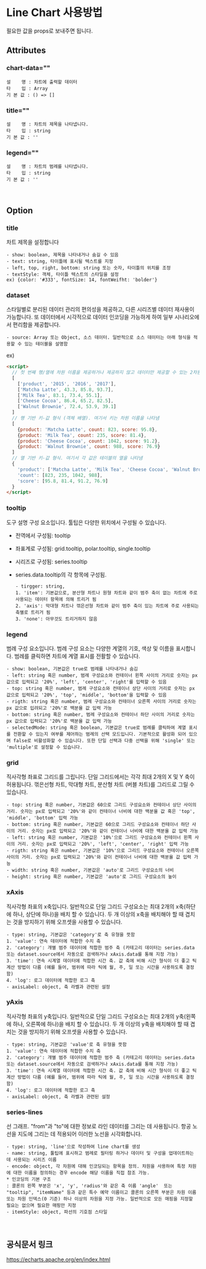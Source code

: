 # Line Chart 사용방법

필요한 값을 props로 보내주면 됩니다.
  
## Attributes

### chart-data=""
    설    명 : 차트에 출력할 데이터
    타    입 : Array
    기 본 값 : () => []

### title=""
    설    명 : 차트의 제목을 나타냅니다.
    타    입 : string
    기 본 값 : ''

### legend=""
    설    명 : 차트의 범례를 나타냅니다.
    타    입 : string
    기 본 값 : ''

<br>

## Option

### title
  차트 제목을 설정합니다

    - show: boolean, 제목을 나타내거나 숨길 수 있음
    - text: string, 타이틀에 표시될 텍스트를 지정
    - left, top, right, bottom: string 또는 숫자, 타이틀의 위치를 조정
    - textStyle: 객체, 타이틀 텍스트의 스타일을 설정
    ex) {color: '#333', fontSize: 14, fontWeifht: 'bolder'}

### dataset
  스타일별로 분리된 데이터 관리의 편의성을 제공하고, 다른 시리즈별 데이터 재사용이 가능합니다. 또 데이터에서 시각적으로 데이터 인코딩을 가능하게 하여 일부 시나리오에서 편리함을 제공합니다.

    - source: Array 또는 Object, 소스 데이터. 일반적으로 소스 데이터는 아래 형식을 적용할 수 있는 테이블을 설명함
ex)
```html
<script>
  // 첫 번째 행/열에 차원 이름을 제공하거나 제공하지 않고 데이터만 제공할 수 있는 2차원 배열
  [
    ['product', '2015', '2016', '2017'],
    ['Matcha Latte', 43.3, 85.8, 93.7],
    ['Milk Tea', 83.1, 73.4, 55.1],
    ['Cheese Cocoa', 86.4, 65.2, 82.5],
    ['Walnut Brownie', 72.4, 53.9, 39.1]
  ]
  // 행 기반 키-값 형식 (객체 배열). 여기서 키는 차원 이름을 나타냄
  [
    {product: 'Matcha Latte', count: 823, score: 95.8},
    {product: 'Milk Tea', count: 235, score: 81.4},
    {product: 'Cheese Cocoa', count: 1042, score: 91.2},
    {product: 'Walnut Brownie', count: 988, score: 76.9}
  ]
  // 열 기반 키-값 형식. 여기서 각 값은 테이블의 열을 나타냄
  {
    'product': ['Matcha Latte', 'Milk Tea', 'Cheese Cocoa', 'Walnut Brownie'],
    'count': [823, 235, 1042, 988],
    'score': [95.8, 81.4, 91.2, 76.9]
  }
</script>
```

### tooltip
도구 설명 구성 요소입니다. 툴팁은 다양한 위치에서 구성될 수 있습니다.

- 전역에서 구성됨: tooltip
- 좌표계로 구성됨: grid.tooltip, polar.tooltip, single.tooltip
- 시리즈로 구성됨: series.tooltip
- series.data.tooltip의 각 항목에 구성됨.

      - tirgger: string,
      1. 'item': 기본값으로, 분산형 차트나 원형 차트와 같이 범주 축이 없는 차트에 주로 사용되는 데이터 항목에 의해 트리거 됨
      2. 'axis': 막대형 차트나 꺾은선형 차트와 같이 범주 축이 있는 차트에 주로 사용되는 축별로 트리거 됨
      3. 'none': 아무것도 트리거하지 않음

### legend
범례 구성 요소입니다. 범례 구성 요소는 다양한 계열의 기호, 색상 및 이름을 표시합니다. 범례를 클릭하면 차트에 계열 표시를 전활할 수 있습니다.

    - show: boolean, 기본값은 true로 범례를 나타내거나 숨김
    - left: string 혹은 number, 범례 구성요소와 컨테이너 왼쪽 사이의 거리로 숫자는 px 값으로 입력되고 '20%', 'left', 'center', 'right'를 입력할 수 있음
    - top: string 혹은 number, 범례 구성요소와 컨테이너 상단 사이의 거리로 숫자는 px 값으로 입력되고 '20%', 'top', 'middle', 'bottom'을 입력할 수 있음
    - rigth: string 혹은 number, 범례 구성요소와 컨테이너 오른쪽 사이의 거리로 숫자는 px 값으로 입려되고 '20%'로 백분율 값 입력 가능
    - bottom: string 혹은 number, 범례 구성요소와 컨테이너 하단 사이의 거리로 숫자는 px 값으로 입력되고 '20%'로 백분율 값 입력 가능
    - selectedMode: string 혹은 boolean, 기본값은 true로 범례를 클릭하여 계열 표시를 전환할 수 있는지 여부를 제어하는 범례의 선택 모드입니다. 기본적으로 활성화 되어 있으며 false로 비활성화할 수 있습니다. 또한 단일 선택과 다중 선택을 위해 'single' 또는 'multiple'로 설정할 수 있습니다.

### grid
직사각형 좌표로 그리드를 그립니다. 단일 그리드에서는 각각 최대 2개의 X 및 Y 축이 허용됩니다. 꺾은선형 차트, 막대형 차트, 분산형 차트 (버블 차트)를 그리드로 그릴 수 있습니다.

    - top: string 혹은 number, 기본값은 60으로 그리드 구성요소와 컨테이너 상단 사이의 거리. 숫자는 px로 입력되고 '20%'와 같이 컨테이너 너비에 대한 백분율 값 혹은 'top', 'middle', 'bottom' 입력 가능
    - bottom: string 혹은 number, 기본값은 60으로 그리드 구성요소와 컨테이너 하단 사이의 거리. 숫자는 px로 입력되고 '20%'와 같이 컨테이너 너비에 대한 백분율 값 입력 가능
    - left: string 혹은 number, 기본값은 '10%'으로 그리드 구성요소와 컨테이너 왼쪽 사이의 거리. 숫자는 px로 입력되고 '20%', 'left', 'center', 'right' 입력 가능
    - rigth: string 혹은 number, 기본값은 '10%'으로 그리드 구성요소와 컨테이너 오른쪽 사이의 거리. 숫자는 px로 입력되고 '20%'와 같이 컨테이너 너비에 대한 백분율 값 입력 가능
    - width: string 혹은 number, 기본값은 'auto'로 그리드 구성요소의 너비
    - height: string 혹은 number, 기본값은 'auto'로 그리드 구성요소의 높이

### xAxis
직사각형 좌표의 x축입니다. 일반적으로 단일 그리드 구성요소는 최대 2개의 x축(하단에 하나, 상단에 하나)을 배치 할 수 있습니다. 두 개 이상의 x축을 배치해야 할 때 겹치는 것을 방지하기 위해 오프셋을 사용할 수 있습니다.

    - type: string, 기본값은 'category'로 축 유형을 뜻함
    1. 'value': 연속 데이터에 적합한 수치 축
    2. 'category': 개별 범주 데이터에 적합한 범주 축 (카테고리 데이터는 series.data 또는 dataset.source에서 자동으로 검색하거나 xAxis.data를 통해 지정 가능)
    3. 'time': 연속 시계열 데이터에 적합한 시간 축. 값 축에 비해 시간 형식이 더 좋고 틱 계산 방법이 다름 (예를 들어, 범위에 따라 틱에 월, 주, 일 또는 시간을 사용하도록 결정함)
    4. 'log': 로그 데이터에 적합한 로그 축
    - axisLabel: object, 축 라벨과 관련된 설정

### yAxis
직사각형 좌표의 y축입니다. 일반적으로 단일 그리드 구성요소는 최대 2개의 y축(왼쪽에 하나, 오른쪽에 하나)을 배치 할 수 있습니다. 두 개 이상의 y축을 배치해야 할 때 겹치는 것을 방지하기 위해 오프셋을 사용할 수 있습니다.

    - type: string, 기본값은 'value'로 축 유형을 뜻함
    1. 'value': 연속 데이터에 적합한 수치 축
    2. 'category': 개별 범주 데이터에 적합한 범주 축 (카테고리 데이터는 series.data 또는 dataset.source에서 자동으로 검색하거나 xAxis.data를 통해 지정 가능)
    3. 'time': 연속 시계열 데이터에 적합한 시간 축. 값 축에 비해 시간 형식이 더 좋고 틱 계산 방법이 다름 (예를 들어, 범위에 따라 틱에 월, 주, 일 또는 시간을 사용하도록 결정함)
    4. 'log': 로그 데이터에 적합한 로그 축
    - axisLabel: object, 축 라벨과 관련된 설정

### series-lines
선 그래프. "from"과 "to"에 대한 정보로 라인 데이터를 그리는 데 사용됩니다. 항공 노선을 지도에 그리는 데 적용되어 이러한 노선을 시각화합니다.

    - type: string, 'line'으로 작성하여 line chart를 생성
    - name: string, 툴팁에 표시하고 범례로 필터링 하거나 데이터 및 구성을 업데이트하는 데 사용되는 시리즈 이름
    - encode: object, 각 차원에 대해 인코딩되는 항목을 정의. 차원을 사용하여 특정 차원에 대한 이름을 정의하는 경우 encode 해당 이름을 직접 참조 가능.
    * 인코딩의 기본 구조
    : 콜론의 왼쪽 부분은 'x', 'y', 'radius'와 같은 축 이름 'angle'  또는 "tooltip", "itemName" 등과 같은 특수 예약 이름이고 콜론의 오른쪽 부분은 차원 이름 또는 차원 인덱스(0 기준) 하나 이상의 차원을 지정 가능. 일반적으로 모든 매핑을 지정할 필요는 없으며 필요한 매핑만 지정
    - itemStyle: object, 파선의 기호점 스타일

<br>

## 공식문서 링크
  https://echarts.apache.org/en/index.html